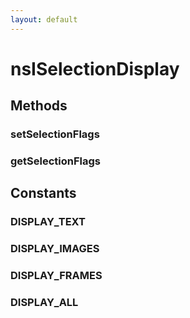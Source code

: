 ```yaml
---
layout: default
---
```


# nsISelectionDisplay #

## Methods ##

### setSelectionFlags ###

### getSelectionFlags ###

## Constants ##

### DISPLAY_TEXT ###

### DISPLAY_IMAGES ###

### DISPLAY_FRAMES ###

### DISPLAY_ALL ###

